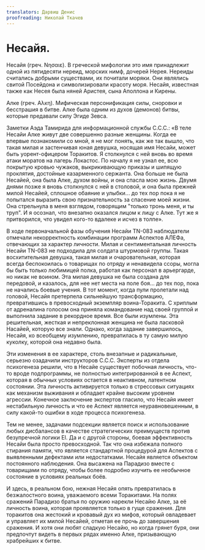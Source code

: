 ```yaml
---
translators: Дарвиш Денис
proofreading: Николай Ткачев
---
```


# Несайя.

Несайя (греч. Νησαιε). В греческой мифологии это имя принадлежит одной из пятидесяти нереид, морских нимф, дочерей Нерея. Нереиды считались добрыми существами, их почитали моряки. Они являлись свитой Посейдона и символизировали красоту моря. Несайя, известная также как Несея была няней Аристея, сына Аполлона и Кирены.

Алке (греч. Αλκη). Мифическая персонификация силы, сноровки и бесстрашия в битве. Алке была одним из духов (демонов) битвы, которые предавали силу Эгиде Зевса.

Заметки Аэда Тамирида для информационной службы С.С.С.: «В теле Несайи Алке живут две совершенно разные женщины. Когда ее впервые познакомили со мной, я не мог понять, как же так вышло, что такая милая и застенчивая юная девушка, носящая имя Несайи, может быть уорент-офицером Торакитов. Я столкнулся с ней вновь во время атаки моратов на лагерь Локастос. По началу я не узнал ее, всю покрытую кровью чужаков, выкрикивающую приказы и шипящую проклятия, достойные казарменного сержанта. Она больше не была Несайей, она была Алке, духом войны, и она спасла мою жизнь. Двумя днями позже я вновь столкнулся с ней в столовой, и она была прежней милой Несайей, сплошное обаяние и улыбки... до тех пор пока я не попытался выразить свою признательность за спасение моей жизни. Она стрельнула в меня взглядом, говорящим "только тронь меня, и ты труп". И я осознал, что внезапно оказался лицом к лицу с Алке. Тут же я притворился, что увидел кого-то вдалеке и исчез в толпе».

В ходе первоначальной фазы обучения Несайи TN-083 наблюдатели отмечали некорректность комбинации программ Аспектов АЛЕФа, отвечающих за характер личности. Милая и сентиментальная личность Несайи TN-083 не подходила для солдата штурмовой группы. Такая восхитительная девушка, такая милая и очаровательная, которая всегда беспокоилась о товарищах по отряду и ненавидела ссоры, могла бы быть только любимицей полка, работая как персонал в арьергарде, но никак не воином. Эта милая девушка не была создана для передовой, и казалось, для нее нет места на поле боя... до тех пор, пока не начались боевые учения. В тот момент, когда пули пролетали над головой, Несайя претерпела сильнейшую трансформацию, превратившись в превосходный экземпляр воина-Торакита. С хриплым от адреналина голосом она приняла командование над своей группой и выполнила задание в рекордное время. Все были изумлены. Эта решительная, жесткая и непреклонная женщина не была ласковой Насайей, которую все знали. Однако, когда задание завершилось, Несайя, ко всеобщему изумлению, превратилась в ту самую милую куколку, которой она недавно была.

Эти изменения в ее характере, столь внезапные и радикальные, серьезно озадачили инструкторов С.С.С. Эксперты из отдела психогенеза решили, что в Несайе существует побочная личность, что-то вроде подпрограммы, не полностью интегрированной в ее Аспект, которая в обычных условиях остается в неактивном, латентном состоянии. Эта личность активируется только в стрессовых ситуациях как механизм выживания и обладает крайне высоким уровнем агрессии. Конечное заключение экспертов гласило, что Несайя имеет нестабильную личность и что ее Аспект является неуравновешенным, в силу какой-то ошибки в ходе процесса психогенеза.

Тем не менее, задачами подсекции является поиск и использование любых дисбалансов в качестве стратегических преимуществ против безупречной логики EI. Да и с другой стороны, боевая эффективность Несайи была просто превосходной. Так что она избежала полного стирания памяти, что является стандартной процедурой для Аспектов с выявленными дефектами или недостатками. Несайя является объектом постоянного наблюдения. Она высажена на Парадизо вместе с товарищами по отряду, чтобы более подробно изучить ее необычное состояние в условиях реальных боёв.

И здесь, в реальном бою, нежная Несайя опять превратилась в безжалостного воина, уважаемого всеми Торакитами. На полях сражений Парадизо братья по оружию нарекли Несайю Алке, за её личность воина, которая проявляется только в гуще сражения. Для торакитов она жестокий и кровавый дух из мифов, который овладевает и управляет их милой Несайей, отметая ее прочь до завершения сражения. И хотя они любят сладкую Несайю, но когда грянет буря, они предпочтут видеть в первых рядах именно Алке, призывающую храбрейших к битве.

